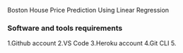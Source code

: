 Boston House Price Prediction Using Linear Regression

### Software and tools requirements

1.Github account
2.VS Code
3.Heroku account
4.Git CLI
5.

